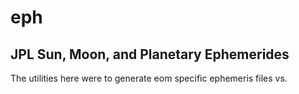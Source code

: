 eph
===

JPL Sun, Moon, and Planetary Ephemerides
----------------------------------------

The utilities here were to generate eom specific ephemeris files vs.

